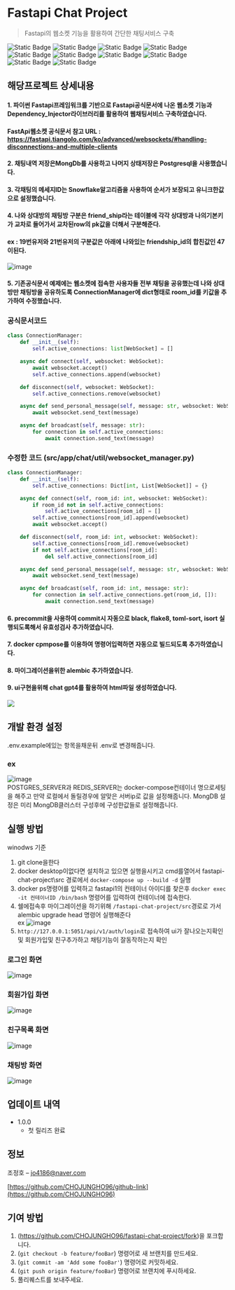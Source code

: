 # Fastapi Chat Project
> Fastapi의 웹소켓 기능을 활용하여 간단한 채팅서비스 구축

![Static Badge](https://img.shields.io/badge/Python-%233776AB)
![Static Badge](https://img.shields.io/badge/Fastapi-%23009688)
![Static Badge](https://img.shields.io/badge/PostgreSql-%234169E1)
![Static Badge](https://img.shields.io/badge/Sqlalchemy-%23D71F00)
![Static Badge](https://img.shields.io/badge/MongoDb-%2347A248)
![Static Badge](https://img.shields.io/badge/Dependency_Injector-blue)
![Static Badge](https://img.shields.io/badge/Poetry-%2360A5FA)
![Static Badge](https://img.shields.io/badge/Gunicorn-%23499848)
![Static Badge](https://img.shields.io/badge/Docker-%232496ED)
![Static Badge](https://img.shields.io/badge/JwtToken-red)

## 해당프로젝트 상세내용
#### 1. 파이썬 Fastapi프레임워크를 기반으로 Fastapi공식문서에 나온 웹소켓 기능과 Dependency_Injector라이브러리를 활용하여 웹채팅서비스 구축하였습니다.<br>
#### FastApi웹소켓 공식문서 참고 URL : https://fastapi.tiangolo.com/ko/advanced/websockets/#handling-disconnections-and-multiple-clients
#### 2. 채팅내역 저장은MongDb를 사용하고 나머지 상태저장은 Postgresql을 사용했습니다.
#### 3. 각채팅의 메세지ID는 Snowflake알고리즘을 사용하여 순서가 보장되고 유니크한값으로 설정했습니다.
#### 4. 나와 상대방의 채팅방 구분은 friend_ship라는 테이블에 각각 상대방과 나의기본키가 교차로 들어가서 교차된row의 pk값을 더해서 구분해준다.<br>
#### ex : 19번유저와 21번유저의 구분값은 아래에 나와있는 friendship_id의 합친값인 47이된다.<br>
![image](https://github.com/CHOJUNGHO96/fastapi-chat-project/assets/61762674/c1b479b8-eadf-4974-8168-833f408b7642)
#### 5. 기존공식문서 예제에는 웹소켓에 접속한 사용자들 전부 채팅을 공유했는데 나와 상대방만 채팅방을 공유하도록 ConnectionManager에 dict형태로 room_id를 키값을 추가하여 수정했습니다.<br>
### 공식문서코드
```py
class ConnectionManager:
    def __init__(self):
        self.active_connections: list[WebSocket] = []

    async def connect(self, websocket: WebSocket):
        await websocket.accept()
        self.active_connections.append(websocket)

    def disconnect(self, websocket: WebSocket):
        self.active_connections.remove(websocket)

    async def send_personal_message(self, message: str, websocket: WebSocket):
        await websocket.send_text(message)

    async def broadcast(self, message: str):
        for connection in self.active_connections:
            await connection.send_text(message)
```
### 수정한 코드 (src/app/chat/util/websocket_manager.py)
```py
class ConnectionManager:
    def __init__(self):
        self.active_connections: Dict[int, List[WebSocket]] = {}

    async def connect(self, room_id: int, websocket: WebSocket):
        if room_id not in self.active_connections:
            self.active_connections[room_id] = []
        self.active_connections[room_id].append(websocket)
        await websocket.accept()

    def disconnect(self, room_id: int, websocket: WebSocket):
        self.active_connections[room_id].remove(websocket)
        if not self.active_connections[room_id]:
            del self.active_connections[room_id]

    async def send_personal_message(self, message: str, websocket: WebSocket):
        await websocket.send_text(message)

    async def broadcast(self, room_id: int, message: str):
        for connection in self.active_connections.get(room_id, []):
            await connection.send_text(message)

```
#### 6. precommit을 사용하여 commit시 자동으로 black, flake8, toml-sort, isort 실행되도록해서 유효성검사 추가하였습니다.
#### 7. docker cpmpose를 이용하여 명령어입력하면 자동으로 빌드되도록 추가하였습니다.
#### 8. 마이그레이션을위한 alembic 추가하였습니다.
#### 9. ui구현을위해 chat gpt4를 활용하여 html파일 생성하였습니다.

![](../header.png)

## 개발 환경 설정
.env.example에있는 항목을채운뒤 .env로 변경해줍니다.
### ex</br>
![image](https://github.com/CHOJUNGHO96/fastapi-chat-project/assets/61762674/6dbe14f2-8a55-4468-b094-65fd64fd9d66) </br>
POSTGRES_SERVER과 REDIS_SERVER는 docker-compose컨테이너 명으로세팅을 해주고 만약 로컬에서 돌릴경우에 알맞은 서버ip로 값을 설정해줍니다.
MongDB 설정은 미리 MongDB클러스터 구성후에 구성한값들로 설정해줍니다.

## 실행 방법
winodws 기준
1. git clone을한다
2. docker desktop이없다면 설치하고 있으면 실행을시키고 cmd를열어서 fastapi-chat-project\src 경로에서 ```docker-compose up --build -d``` 실행
3. docker ps명령어를 입력하고 fastapi1의 컨테이너 아이디를 찾은후 ```docker exec -it 컨테이너ID /bin/bash``` 명령어를 입력하여 컨테이너에 접속한다.
4. 쉘에접속후 마이그레이션을 하기위해 ```/fastapi-chat-project/src```경로로 가서 alembic upgrade head 명령어 실행해준다</br>
ex
![image](https://github.com/CHOJUNGHO96/fastapi-chat-project/assets/61762674/0eb9e01d-ed79-41d1-ad04-89433089440b)
5. ```http://127.0.0.1:5051/api/v1/auth/login```로 접속하여 ui가 잘나오는지확인및 회원가입및 친구추가하고 채팅기능이 잘동작하는지 확인<br>
### 로그인 화면<br>
![image](https://github.com/CHOJUNGHO96/fastapi-chat-project/assets/61762674/458b9eb6-7dc0-4ad0-9e3c-89ffe1b0354f)
### 회원가입 화면<br>
![image](https://github.com/CHOJUNGHO96/fastapi-chat-project/assets/61762674/e3342bf8-6079-4e4d-9b23-48aabeb8a42b)
### 친구목록 화면<br>
![image](https://github.com/CHOJUNGHO96/fastapi-chat-project/assets/61762674/ea8cfff9-c578-4cd1-9ddf-1e20fbe1be23)
### 채팅방 화면<br>
![image](https://github.com/CHOJUNGHO96/fastapi-chat-project/assets/61762674/b57494ad-985e-421f-bf86-816264b37d5c)



## 업데이트 내역

* 1.0.0
    * 첫 릴리즈 완료

## 정보

조정호 – jo4186@naver.com

[https://github.com/CHOJUNGHO96/github-link](https://github.com/CHOJUNGHO96)

## 기여 방법

1. (<https://github.com/CHOJUNGHO96/fastapi-chat-project/fork>)을 포크합니다.
2. (`git checkout -b feature/fooBar`) 명령어로 새 브랜치를 만드세요.
3. (`git commit -am 'Add some fooBar'`) 명령어로 커밋하세요.
4. (`git push origin feature/fooBar`) 명령어로 브랜치에 푸시하세요. 
5. 풀리퀘스트를 보내주세요.

<!-- Markdown link & img dfn's -->
[npm-image]: https://img.shields.io/npm/v/datadog-metrics.svg?style=flat-square
[npm-url]: https://npmjs.org/package/datadog-metrics
[npm-downloads]: https://img.shields.io/npm/dm/datadog-metrics.svg?style=flat-square
[travis-image]: https://img.shields.io/travis/dbader/node-datadog-metrics/master.svg?style=flat-square
[travis-url]: https://travis-ci.org/dbader/node-datadog-metrics
[wiki]: https://github.com/yourname/yourproject/wiki
